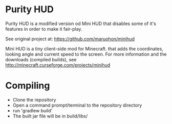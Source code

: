 Purity HUD
==============
Purity HUD is a modified version od Mini HUD that disables some of it's features in order to make it fair-play. 

See original project at: https://github.com/maruohon/minihud

Mini HUD is a tiny client-side mod for Minecraft. that adds the coordinates, looking angle and current speed to the screen.
For more information and the downloads (compiled builds), see http://minecraft.curseforge.com/projects/minihud

Compiling
=========
* Clone the repository
* Open a command prompt/terminal to the repository directory
* run 'gradlew build'
* The built jar file will be in build/libs/
